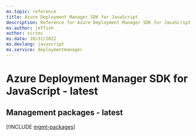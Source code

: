 ```yaml
---
ms.topic: reference
title: Azure Deployment Manager SDK for JavaScript
description: Reference for Azure Deployment Manager SDK for JavaScript
ms.author: jeffish
author: xirzec
ms.data: 10/31/2022
ms.devlang: javascript
ms.service: deploymentmanager
---
```

# Azure Deployment Manager SDK for JavaScript - latest

## Management packages - latest
[!INCLUDE [mgmt-packages](deployment-manager-mgmt-index.md)]